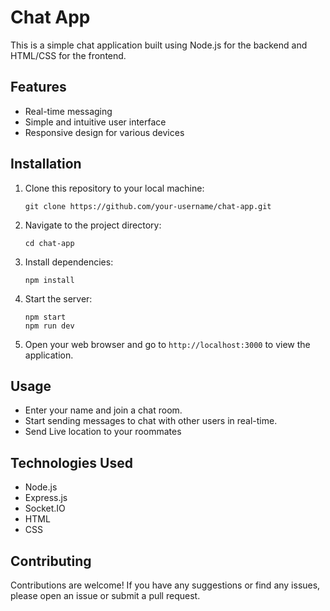 # Chat App

This is a simple chat application built using Node.js for the backend and HTML/CSS for the frontend.

## Features

- Real-time messaging
- Simple and intuitive user interface
- Responsive design for various devices

## Installation

1. Clone this repository to your local machine:

   ```
   git clone https://github.com/your-username/chat-app.git
   ```

2. Navigate to the project directory:

   ```
   cd chat-app
   ```

3. Install dependencies:

   ```
   npm install
   ```

4. Start the server:

   ```
   npm start
   npm run dev
   ```

5. Open your web browser and go to `http://localhost:3000` to view the application.

## Usage

- Enter your name and join a chat room.
- Start sending messages to chat with other users in real-time.
- Send Live location to your roommates

## Technologies Used

- Node.js
- Express.js
- Socket.IO
- HTML
- CSS

## Contributing

Contributions are welcome! If you have any suggestions or find any issues, please open an issue or submit a pull request.

